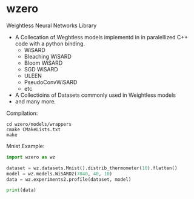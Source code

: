 # wzero
Weightless Neural Networks Library
  - A Collecation of Weghtless models implementd in in paralellized C++ code with a python binding.
    - WiSARD
    - Bleaching WiSARD
    - Bloom WiSARD
    - SGD WiSARD
    - ULEEN
    - PseudoConvWiSARD
    - etc
  - A Collectioins of Datasets commonly used in Weightless models
  - and many more.
 
 Compilation:
 ```
 cd wzero/models/wrappers
 cmake CMakeLists.txt
 make
 ```
 
 Mnist Example:
 ```python
 import wzero as wz
 
 dataset = wz.datasets.Mnist().distrib_thermometer(10).flatten()
 model = wz.models.WiSARD2(7840, 40, 10)
 data = wz.experiments2.profile(dataset, model)
 
 print(data)
 ```
